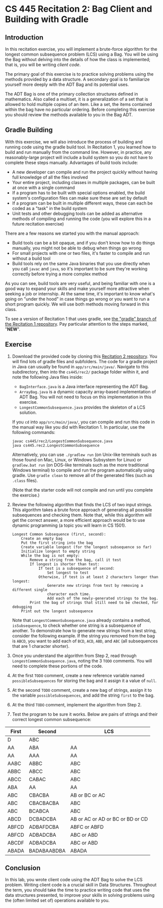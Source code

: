 # CS 445 Recitation 2: Bag Client and Building with Gradle

## Introduction

In this recitation exercise, you will implement a brute-force algorithm for the
longest common subsequence problem (LCS) using a Bag. You will be using the Bag
without delving into the details of how the class is implemented; that is, you
will be writing _client code_.

The primary goal of this exercise is to practice solving problems using the
methods provided by a data structure. A secondary goal is to familiarize
yourself more deeply with the ADT Bag and its potential uses.

The ADT Bag is one of the primary collection structures defined in mathematics.
Also called a multiset, it is a generalization of a set that is allowed to hold
multiple copies of an item. Like a set, the items contained within the bag have
no particular ordering. Before completing this exercise you should review the
methods available to you in the Bag ADT.

## Gradle Building

With this exercise, we will also introduce the process of building and running
code using the gradle build tool. In Recitation 1, you learned how to build and
run manually from the command line. However, in practice, any reasonably-large
project will include a build system so you do not have to complete these steps
manually. Advantages of build tools include:

 - A new developer can compile and run the project quickly without having full
   knowledge of all the files involved
 - Your entire project, including classes in multiple packages, can be built at
   once with a single command
 - If a program has to be built with special options enabled, the build system's
   configuration files can make sure these are set by default
 - If a program can be built in multiple different ways, these can each be coded
   as a "task" in the build system
 - Unit tests and other debugging tools can be added as alternative methods of
   compiling and running the code (you will explore this in a future recitation
   exercise)

There are a few reasons we started you with the manual approach:

 - Build tools can be a bit opaque, and if you don't know how to do things
   manually, you might not be able to debug when things go wrong
 - For small projects with one or two files, it's faster to compile and run
   without a build tool
 - Build tools rely on the same Java binaries that you use directly when you
   call `javac` and `java`, so it's important to be sure they're working
   correctly before trying a more complex method

As you can see, build tools are very useful, and being familiar with one is a
good way to expand your skills and make yourself more attractive when seeking a
job or internship. At the same time, it's important to know what's going on
"under the hood" in case things go wrong or you want to run a short program
quickly. We will use both methods moving forward in this class.

To see a version of Recitation 1 that uses gradle, see [the "gradle" branch of
the Recitation 1 repository](https://github.com/2217-cs445/cs445-rec1/tree/gradle).
Pay particular attention to the steps marked, "**NEW**".

## Exercise

1. Download the provided code by cloning this [Recitation 2
repository](https://github.com/2217-cs445/cs445-rec2). You will find lots of
gradle files and subfolders. The code for a gradle project in Java can usually
be found in `app/src/main/java/`. Navigate to this subdirectory, then into the
`cs445/rec2/` package folder within it, and note the following Java files
inside:

   - `BagInterface.java` is a Java interface representing the ADT Bag.
   - `ArrayBag.java` is a dynamic capacity array-based implementation of ADT
      Bag. You will not need to focus on this implementation in this exercise.
   - `LongestCommonSubsequence.java` provides the skeleton of a LCS solution.

   If you `cd` into `app/src/main/java/`, you can compile and run this code in
   the manual way like you did with Recitation 1. In particular, use the
   following commands:

       javac cs445/rec2/LongestCommonSubsequence.java
       java cs445.rec2.LongestCommonSubsequence

   Alternatively, you can use `./gradlew run` (on Unix-like terminals such as
   those found on Mac, Linux, or Windows Subsystem for Linux) or `gradlew.bat
   run` (on DOS-like terminals such as the more traditional Windows terminal) to
   compile and run the program automatically using gradle. Use `gradle clean` to
   remove all of the generated files (such as `.class` files).

   (Note that the starter code will not compile and run until you complete the
   exercise.)

2. Review the following algorithm that finds the LCS of two input strings. This
algorithm takes a brute force approach of generating all possible subsequences
and checking them. Note that, while this algorithm will get the correct answer,
a more efficient approach would be to use dynamic programming (a topic you will
learn in CS 1501).

       Longest Common Subsequence (first, second):
           Create an empty bag
           Put the first string into the bag
           Create variable longest (for the longest subsequence so far)
           Initialize longest to empty string
           While the bag is not empty:
               Remove a string from the bag, call it test
               If longest is shorter than test:
                   If test is a subsequence of second:
                       Set longest to test
                   Otherwise, if test is at least 2 characters longer than longest:
                       Generate new strings from test by removing a different single
                       character each time.
                       Add each of the newly-generated strings to the bag.
               Print the bag of strings that still need to be checked, for debugging
           Print out the longest subsequence

   Note that `LongestCommonSubsequence.java` already contains a method,
   `isSubsequence`, to check whether one string is a subsequence of another. To
   demonstrate how to generate new strings from a test string, consider the
   following example. If the string you removed from the bag is `ABCD`, you want
   to add each of `BCD`, `ACD`, `ABD`, and `ABC` (all subsequences that are 1
   character shorter).

3. Once you understand the algorithm from Step 2, read through
`LongestCommonSubsequence.java`, noting the 3 `TODO` comments. You will need to
complete these portions of the code.

4. At the first `TODO` comment, create a new reference variable named `possibleSubsequences`
for storing the bag and it assign it a value of `null`.

5. At the second `TODO` comment, create a new bag of strings, assign it to the
variable `possibleSubsequences`, and add the string `first` to the bag.

6. At the third `TODO` comment, implement the algorithm from Step 2.

7. Test the program to be sure it works. Below are pairs of strings and their
correct longest common subsequence:

  | First | Second      | LCS
  | ----- | -----       | -----
  | D     | ABC         |
  | AA    | ABA         | AA
  | AA    | AAA         | AA
  | AABC  | ABBC        | ABC
  | ABBC  | ABCC        | ABC
  | ABCC  | CABAC       | ABC
  | ABA   | AA          | AA
  | ABC   | CBACBA      | AB or BC or AC
  | ABC   | CBACBACBA   | ABC
  | ABC   | BCABCA      | ABC
  | ABCD  | DCBADCBA    | AB or AC or AD or BC or BD or CD
  | ABFCD | ADBAFDCBA   | ABFC or ABFD
  | ABFCD | ADBADCBA    | ABC or ABD
  | ABCDF | ADBADCBA    | ABC or ABD
  | ABADA | BADABAABDBA | ABADA

## Conclusion

In this lab, you wrote client code using the ADT Bag to solve the LCS problem.
Writing client code is a crucial skill in Data Structures. Throughout the term,
you should take the time to practice writing code that uses the data structures
presented, to improve your skills in solving problems using the (often limited
set of) operations available to you.
